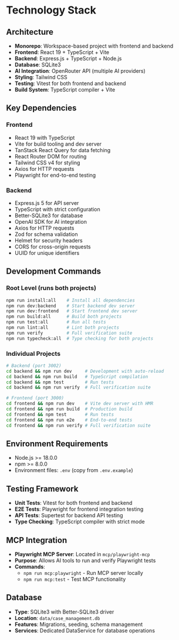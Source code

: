 # Technology Stack

## Architecture
- **Monorepo**: Workspace-based project with frontend and backend
- **Frontend**: React 19 + TypeScript + Vite
- **Backend**: Express.js + TypeScript + Node.js
- **Database**: SQLite3
- **AI Integration**: OpenRouter API (multiple AI providers)
- **Styling**: Tailwind CSS
- **Testing**: Vitest for both frontend and backend
- **Build System**: TypeScript compiler + Vite

## Key Dependencies

### Frontend
- React 19 with TypeScript
- Vite for build tooling and dev server
- TanStack React Query for data fetching
- React Router DOM for routing
- Tailwind CSS v4 for styling
- Axios for HTTP requests
- Playwright for end-to-end testing

### Backend
- Express.js 5 for API server
- TypeScript with strict configuration
- Better-SQLite3 for database
- OpenAI SDK for AI integration
- Axios for HTTP requests
- Zod for schema validation
- Helmet for security headers
- CORS for cross-origin requests
- UUID for unique identifiers

## Development Commands

### Root Level (runs both projects)
```bash
npm run install:all    # Install all dependencies
npm run dev:backend    # Start backend dev server
npm run dev:frontend   # Start frontend dev server
npm run build:all      # Build both projects
npm run test:all       # Run all tests
npm run lint:all       # Lint both projects
npm run verify         # Full verification suite
npm run typecheck:all  # Type checking for both projects
```

### Individual Projects
```bash
# Backend (port 3002)
cd backend && npm run dev     # Development with auto-reload
cd backend && npm run build   # TypeScript compilation
cd backend && npm test        # Run tests
cd backend && npm run verify  # Full verification suite

# Frontend (port 3000)
cd frontend && npm run dev    # Vite dev server with HMR
cd frontend && npm run build  # Production build
cd frontend && npm test       # Run tests
cd frontend && npm run e2e    # End-to-end tests
cd frontend && npm run verify # Full verification suite
```

## Environment Requirements
- Node.js >= 18.0.0
- npm >= 8.0.0
- Environment files: `.env` (copy from `.env.example`)

## Testing Framework
- **Unit Tests**: Vitest for both frontend and backend
- **E2E Tests**: Playwright for frontend integration testing
- **API Tests**: Supertest for backend API testing
- **Type Checking**: TypeScript compiler with strict mode

## MCP Integration
- **Playwright MCP Server**: Located in `mcp/playwright-mcp`
- **Purpose**: Allows AI tools to run and verify Playwright tests
- **Commands**: 
  - `npm run mcp:playwright` - Run MCP server locally
  - `npm run mcp:test` - Test MCP functionality

## Database
- **Type**: SQLite3 with Better-SQLite3 driver
- **Location**: `data/case_management.db`
- **Features**: Migrations, seeding, schema management
- **Services**: Dedicated DataService for database operations